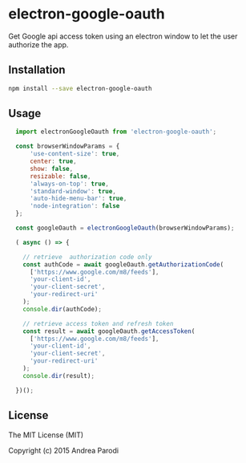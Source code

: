 # electron-google-oauth

Get Google api access token using an electron window
to let the user authorize the app.

## Installation

```bash
npm install --save electron-google-oauth
```

## Usage

```javascript
  import electronGoogleOauth from 'electron-google-oauth';

  const browserWindowParams = {
      'use-content-size': true,
      center: true,
      show: false,
      resizable: false,
      'always-on-top': true,
      'standard-window': true,
      'auto-hide-menu-bar': true,
      'node-integration': false
  };

  const googleOauth = electronGoogleOauth(browserWindowParams);

  ( async () => {

    // retrieve  authorization code only
    const authCode = await googleOauth.getAuthorizationCode(
      ['https://www.google.com/m8/feeds'],
      'your-client-id',
      'your-client-secret',
      'your-redirect-uri'
    );
    console.dir(authCode);

    // retrieve access token and refresh token
    const result = await googleOauth.getAccessToken(
      ['https://www.google.com/m8/feeds'],
      'your-client-id',
      'your-client-secret',
      'your-redirect-uri'
    );
    console.dir(result);

  })();

```

## License
The MIT License (MIT)

Copyright (c) 2015 Andrea Parodi
